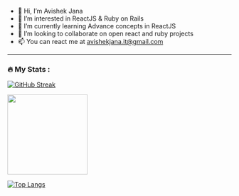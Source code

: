 - 👋 Hi, I’m Avishek Jana
- 👀 I’m interested in ReactJS & Ruby on Rails
- 🌱 I’m currently learning Advance concepts in ReactJS
- 💞️ I’m looking to collaborate on open react and ruby projects
- 📫 You can react me at avishekjana.it@gmail.com

<!---
avishekjana/avishekjana is a ✨ special ✨ repository because its `README.md` (this file) appears on your GitHub profile.
You can click the Preview link to take a look at your changes.
--->

---

### :fire: My Stats :

[![GitHub Streak](http://github-readme-streak-stats.herokuapp.com?user=avishekjana&theme=dark&background=000000)](https://git.io/streak-stats)

<img height="180em" src="https://github-readme-stats.vercel.app/api?username=avishekjana&show_icons=true&hide_border=true&&count_private=true&include_all_commits=true" />

[![Top Langs](https://github-readme-stats.vercel.app/api/top-langs/?username=avishekjana&layout=compact&theme=vision-friendly-dark)](https://github.com/anuraghazra/github-readme-stats)

